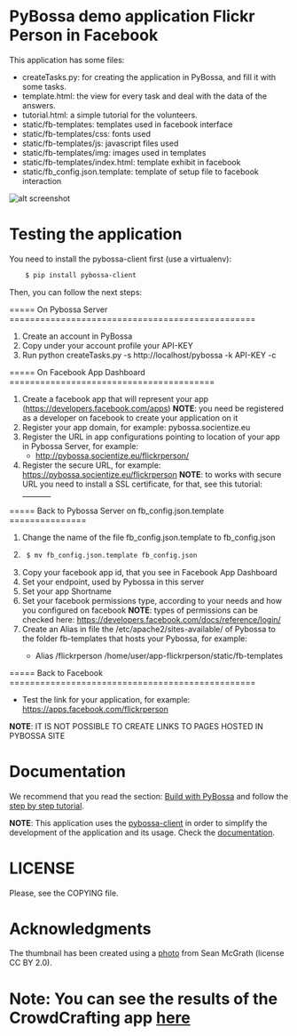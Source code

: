 PyBossa demo application Flickr Person in Facebook
======================================

This application has some files:

*  createTasks.py: for creating the application in PyBossa, and fill it with some tasks.
*  template.html: the view for every task and deal with the data of the answers.
*  tutorial.html: a simple tutorial for the volunteers.
*  static/fb-templates: templates used in facebook interface
*  static/fb-templates/css: fonts used
*  static/fb-templates/js: javascript files used
*  static/fb-templates/img: images used in templates
*  static/fb-templates/index.html: template exhibit in facebook
*  static/fb_config.json.template: template of setup file to facebook interaction

![alt screenshot](http://i.imgur.com/63SmFEu.png)

Testing the application
=======================

You need to install the pybossa-client first (use a virtualenv):

```bash
    $ pip install pybossa-client
```
Then, you can follow the next steps:

===== On Pybossa Server ================================================

1.  Create an account in PyBossa
2.  Copy under your account profile your API-KEY
3.  Run python createTasks.py -s http://localhost/pybossa -k API-KEY -c

===== On Facebook App Dashboard ========================================

1. Create a facebook app that will represent your app (https://developers.facebook.com/apps)
     **NOTE**: you need be registered as a developer on facebook to create your application on it
2. Register your app domain, for example: pybossa.socientize.eu
3. Register the URL in app configurations pointing to location of your app in Pybossa Server, for example:
   * http://pybossa.socientize.eu/flickrperson/
4. Register the secure URL, for example: https://pybossa.socientize.eu/flickrperson
     **NOTE**: to works with secure URL you need to install a SSL certificate, for that, see this tutorial: ________


===== Back to Pybossa Server on fb_config.json.template ===============

1.  Change the name of the file fb_config.json.template to fb_config.json
2.   ```bash
      $ mv fb_config.json.template fb_config.json
     ``` 
3.  Copy your facebook app id, that you see in Facebook App Dashboard 
4.  Set your endpoint, used by Pybossa in this server
5.  Set your app Shortname
6.  Set your facebook permissions type, according to your needs and how you configured on facebook
     **NOTE**: types of permissions can be checked here: https://developers.facebook.com/docs/reference/login/ 
7.  Create an Alias in file the /etc/apache2/sites-available/<your pybossa site> of Pybossa to the folder 
fb-templates that hosts your Pybossa, for example: 
     * Alias /flickrperson /home/user/app-flickrperson/static/fb-templates

===== Back to Facebook ================================================
*  Test the link for your application, for example: https://apps.facebook.com/flickrperson


**NOTE**: IT IS NOT POSSIBLE TO CREATE LINKS TO PAGES HOSTED IN	PYBOSSA SITE


Documentation
=============

We recommend that you read the section: [Build with PyBossa](http://docs.pybossa.com/en/latest/build_with_pybossa.html) and follow the [step by step tutorial](http://docs.pybossa.com/en/latest/user/tutorial.html).

**NOTE**: This application uses the [pybossa-client](https://pypi.python.org/pypi/pybossa-client) in order to simplify the development of the application and its usage. Check the [documentation](http://pythonhosted.org/pybossa-client/).


LICENSE
=======

Please, see the COPYING file.


Acknowledgments
===============
The thumbnail has been created using a [photo](http://www.flickr.com/photos/mcgraths/3289448299/) from Sean McGrath (license CC BY 2.0). 


**Note**: You can see the results of the CrowdCrafting app [here](http://dev.pybossa.com/app-flickrperson/results.html)
=======
